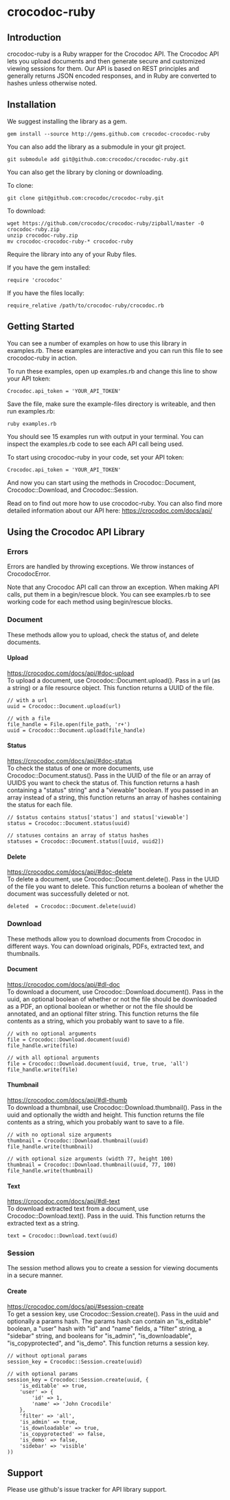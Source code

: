 # crocodoc-ruby

## Introduction

crocodoc-ruby is a Ruby wrapper for the Crocodoc API.
The Crocodoc API lets you upload documents and then generate secure and customized viewing sessions for them.
Our API is based on REST principles and generally returns JSON encoded responses,
and in Ruby are converted to hashes unless otherwise noted.

## Installation

We suggest installing the library as a gem.

    gem install --source http://gems.github.com crocodoc-crocodoc-ruby

You can also add the library as a submodule in your git project.

    git submodule add git@github.com:crocodoc/crocodoc-ruby.git

You can also get the library by cloning or downloading.

To clone:

    git clone git@github.com:crocodoc/crocodoc-ruby.git
    
To download:

    wget https://github.com/crocodoc/crocodoc-ruby/zipball/master -O crocodoc-ruby.zip
    unzip crocodoc-ruby.zip
    mv crocodoc-crocodoc-ruby-* crocodoc-ruby

Require the library into any of your Ruby files.

If you have the gem installed:

    require 'crocodoc'
    
If you have the files locally:

    require_relative /path/to/crocodoc-ruby/crocodoc.rb
    
## Getting Started

You can see a number of examples on how to use this library in examples.rb.
These examples are interactive and you can run this file to see crocodoc-ruby in action.

To run these examples, open up examples.rb and change this line to show your API token:

    Crocodoc.api_token = 'YOUR_API_TOKEN'
    
Save the file, make sure the example-files directory is writeable, and then run examples.rb:

    ruby examples.rb
    
You should see 15 examples run with output in your terminal.
You can inspect the examples.rb code to see each API call being used.

To start using crocodoc-ruby in your code, set your API token:

    Crocodoc.api_token = 'YOUR_API_TOKEN'
    
And now you can start using the methods in Crocodoc::Document, Crocodoc::Download, and Crocodoc::Session.

Read on to find out more how to use crocodoc-ruby.
You can also find more detailed information about our API here:
https://crocodoc.com/docs/api/

## Using the Crocodoc API Library

### Errors

Errors are handled by throwing exceptions.
We throw instances of CrocodocError.

Note that any Crocodoc API call can throw an exception.
When making API calls, put them in a begin/rescue block.
You can see examples.rb to see working code for each method using begin/rescue blocks.

### Document

These methods allow you to upload, check the status of, and delete documents.

#### Upload

https://crocodoc.com/docs/api/#doc-upload  
To upload a document, use Crocodoc::Document.upload().
Pass in a url (as a string) or a file resource object.
This function returns a UUID of the file.

    // with a url
    uuid = Crocodoc::Document.upload(url)
    
    // with a file
    file_handle = File.open(file_path, 'r+')
    uuid = Crocodoc::Document.upload(file_handle)
    
#### Status

https://crocodoc.com/docs/api/#doc-status  
To check the status of one or more documents, use Crocodoc::Document.status().
Pass in the UUID of the file or an array of UUIDS you want to check the status of.
This function returns a hash containing a "status" string" and a "viewable" boolean.
If you passed in an array instead of a string, this function returns an array of hashes containing the status for each file.

    // $status contains status['status'] and status['viewable']
    status = Crocodoc::Document.status(uuid)
    
    // statuses contains an array of status hashes
    statuses = Crocodoc::Document.status([uuid, uuid2])
    
#### Delete

https://crocodoc.com/docs/api/#doc-delete  
To delete a document, use Crocodoc::Document.delete().
Pass in the UUID of the file you want to delete.
This function returns a boolean of whether the document was successfully deleted or not.

    deleted  = Crocodoc::Document.delete(uuid)
    
### Download

These methods allow you to download documents from Crocodoc in different ways.
You can download originals, PDFs, extracted text, and thumbnails.

#### Document

https://crocodoc.com/docs/api/#dl-doc  
To download a document, use Crocodoc::Download.document().
Pass in the uuid,
an optional boolean of whether or not the file should be downloaded as a PDF,
an optional boolean or whether or not the file should be annotated,
and an optional filter string.
This function returns the file contents as a string, which you probably want to save to a file.

    // with no optional arguments
    file = Crocodoc::Download.document(uuid)
    file_handle.write(file)
    
    // with all optional arguments
    file = Crocodoc::Download.document(uuid, true, true, 'all')
    file_handle.write(file)
    
#### Thumbnail

https://crocodoc.com/docs/api/#dl-thumb  
To download a thumbnail, use Crocodoc::Download.thumbnail().
Pass in the uuid and optionally the width and height.
This function returns the file contents as a string, which you probably want to save to a file.

    // with no optional size arguments
    thumbnail = Crocodoc::Download.thumbnail(uuid)
    file_handle.write(thumbnail)
    
    // with optional size arguments (width 77, height 100)
    thumbnail = Crocodoc::Download.thumbnail(uuid, 77, 100)
    file_handle.write(thumbnail)

#### Text

https://crocodoc.com/docs/api/#dl-text  
To download extracted text from a document, use Crocodoc::Download.text().
Pass in the uuid.
This function returns the extracted text as a string.

    text = Crocodoc::Download.text(uuid)
    
### Session

The session method allows you to create a session for viewing documents in a secure manner.

#### Create

https://crocodoc.com/docs/api/#session-create  
To get a session key, use Crocodoc::Session.create().
Pass in the uuid and optionally a params hash.
The params hash can contain an "is_editable" boolean,
a "user" hash with "id" and "name" fields,
a "filter" string, a "sidebar" string,
and booleans for "is_admin", "is_downloadable", "is_copyprotected", and "is_demo".
This function returns a session key.

    // without optional params
    session_key = Crocodoc::Session.create(uuid)
    
    // with optional params
    session_key = Crocodoc::Session.create(uuid, {
        'is_editable' => true,
        'user' => {
            'id' => 1,
            'name' => 'John Crocodile'
        },
        'filter' => 'all',
        'is_admin' => true,
        'is_downloadable' => true,
        'is_copyprotected' => false,
        'is_demo' => false,
        'sidebar' => 'visible'
    ))
    
## Support

Please use github's issue tracker for API library support.